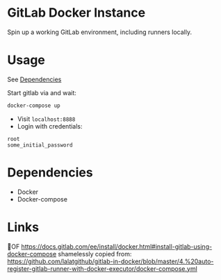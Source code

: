 # GitLab Docker Instance
Spin up a working GitLab environment, including runners locally.

# Usage
See [Dependencies](#dependencies)

Start gitlab via and wait:
```bash
docker-compose up
```

- Visit `localhost:8888`
- Login with credentials:
```
root
some_initial_password
```



# Dependencies
- Docker
- Docker-compose


# Links
OF https://docs.gitlab.com/ee/install/docker.html#install-gitlab-using-docker-compose
shamelessly copied from: https://github.com/lalatgithub/gitlab-in-docker/blob/master/4.%20auto-register-gitlab-runner-with-docker-executor/docker-compose.yml
